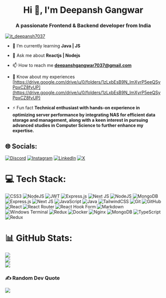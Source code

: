 <h1 align="center">Hi 👋, I'm Deepansh Gangwar</h1>
<h3 align="center">A passionate Frontend & Backend developer from India</h3>

<p align="left"> <a href="https://twitter.com/it_deepansh7037" target="blank"><img src="https://img.shields.io/twitter/follow/it_deepansh7037?logo=twitter&style=for-the-badge" alt="it_deepansh7037" /></a> </p>

- 🌱 I’m currently learning **Java | JS**

- 💬 Ask me about **Reactjs | Nodejs**

- 📫 How to reach me **deepanshgangwar7037@gmail.com**

- 📄 Know about my experiences [https://drive.google.com/drive/u/0/folders/1zLxbEsB9N_ImXyrP5eeQSyPpxCZ8fvUP](https://drive.google.com/drive/u/0/folders/1zLxbEsB9N_ImXyrP5eeQSyPpxCZ8fvUP)

- ⚡ Fun fact **Technical enthusiast with hands-on experience in optimizing server performance by integrating NAS for efficient data storage and management, along with a keen interest in pursuing advanced studies in Computer Science to further enhance my expertise.**

## 🌐 Socials:

[![Discord](https://img.shields.io/badge/Discord-%237289DA.svg?logo=discord&logoColor=white)](https://discord.gg/https://discord.gg/F2Q3nxCV8x) [![Instagram](https://img.shields.io/badge/Instagram-%23E4405F.svg?logo=Instagram&logoColor=white)](https://instagram.com/endless_code_) [![LinkedIn](https://img.shields.io/badge/LinkedIn-%230077B5.svg?logo=linkedin&logoColor=white)](https://linkedin.com/in/deepansh-gangwar-58353122a/) [![X](https://img.shields.io/badge/X-black.svg?logo=X&logoColor=white)](https://x.com/it_deepansh7037)

# 💻 Tech Stack:

![CSS3](https://img.shields.io/badge/css3-%231572B6.svg?style=for-the-badge&logo=css3&logoColor=white) ![NodeJS](https://img.shields.io/badge/node.js-6DA55F?style=for-the-badge&logo=node.js&logoColor=white) ![JWT](https://img.shields.io/badge/JWT-black?style=for-the-badge&logo=JSON%20web%20tokens) ![Express.js](https://img.shields.io/badge/express.js-%23404d59.svg?style=for-the-badge&logo=express&logoColor=%2361DAFB) ![Next JS](https://img.shields.io/badge/Next-black?style=for-the-badge&logo=next.js&logoColor=white) ![NodeJS](https://img.shields.io/badge/node.js-6DA55F?style=for-the-badge&logo=node.js&logoColor=white) ![MongoDB](https://img.shields.io/badge/MongoDB-%234ea94b.svg?style=for-the-badge&logo=mongodb&logoColor=white) ![Express.js](https://img.shields.io/badge/express.js-%23404d59.svg?style=for-the-badge&logo=express&logoColor=%2361DAFB) ![Next JS](https://img.shields.io/badge/Next-black?style=for-the-badge&logo=next.js&logoColor=white) ![JavaScript](https://img.shields.io/badge/javascript-%23323330.svg?style=for-the-badge&logo=javascript&logoColor=%23F7DF1E) ![Java](https://img.shields.io/badge/java-%23ED8B00.svg?style=for-the-badge&logo=openjdk&logoColor=white) ![TailwindCSS](https://img.shields.io/badge/tailwindcss-%2338B2AC.svg?style=for-the-badge&logo=tailwind-css&logoColor=white) ![Git](https://img.shields.io/badge/git-%23F05033.svg?style=for-the-badge&logo=git&logoColor=white) ![GitHub](https://img.shields.io/badge/github-%23121011.svg?style=for-the-badge&logo=github&logoColor=white) ![React](https://img.shields.io/badge/react-%2320232a.svg?style=for-the-badge&logo=react&logoColor=%2361DAFB) ![React Router](https://img.shields.io/badge/React_Router-CA4245?style=for-the-badge&logo=react-router&logoColor=white) ![React Hook Form](https://img.shields.io/badge/React%20Hook%20Form-%23EC5990.svg?style=for-the-badge&logo=reacthookform&logoColor=white) ![Markdown](https://img.shields.io/badge/markdown-%23000000.svg?style=for-the-badge&logo=markdown&logoColor=white) ![Windows Terminal](https://img.shields.io/badge/Windows%20Terminal-%234D4D4D.svg?style=for-the-badge&logo=windows-terminal&logoColor=white) ![Redux](https://img.shields.io/badge/redux-%23593d88.svg?style=for-the-badge&logo=redux&logoColor=white) ![Docker](https://img.shields.io/badge/docker-%230db7ed.svg?style=for-the-badge&logo=docker&logoColor=white) ![Nginx](https://img.shields.io/badge/nginx-%23009639.svg?style=for-the-badge&logo=nginx&logoColor=white) ![MongoDB](https://img.shields.io/badge/MongoDB-%234ea94b.svg?style=for-the-badge&logo=mongodb&logoColor=white) ![TypeScript](https://img.shields.io/badge/typescript-%23007ACC.svg?style=for-the-badge&logo=typescript&logoColor=white) ![Redux](https://img.shields.io/badge/redux-%23593d88.svg?style=for-the-badge&logo=redux&logoColor=white)

# 📊 GitHub Stats:

![](https://github-readme-stats.vercel.app/api/top-langs/?username=mr-deepansh&theme=dark&hide_border=false&include_all_commits=false&count_private=true&layout=compact) </br>
![](https://github-readme-streak-stats.herokuapp.com/?user=mr-deepansh&theme=dark&hide_border=false) </br>
![](https://github-readme-stats.vercel.app/api?username=mr-deepansh&theme=dark&hide_border=false&include_all_commits=false&count_private=true)

### ✍️ Random Dev Quote

![](https://quotes-github-readme.vercel.app/api?type=horizontal&theme=gruvbox)
